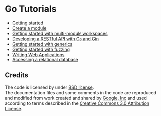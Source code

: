 Go Tutorials
============

* [Getting started](http://github.com/dscoppelletti/go-tutorials/tree/master/get-started)
* [Create a module](http://github.com/dscoppelletti/go-tutorials/tree/master/create-module)
* [Getting started with multi-module workspaces](http://github.com/dscoppelletti/go-tutorials/tree/master/workspace)
* [Developing a RESTful API with Go and Gin](http://github.com/dscoppelletti/go-tutorials/tree/master/web-service-gin)
* [Getting started with generics](http://github.com/dscoppelletti/go-tutorials/tree/master/generics)
* [Getting started with fuzzing](http://github.com/dscoppelletti/go-tutorials/tree/master/fuzz)
* [Writing Web Applications](http://github.com/dscoppelletti/go-tutorials/tree/master/gowiki)
* [Accessing a relational database](http://github.com/dscoppelletti/go-tutorials/tree/master/data-access)

## Credits

The code is licensed by under [BSD license](http://golang.org/LICENSE).  
The documentation files and some comments in the code are reproduced and
modified from work created and shared by [Google, Inc](http://www.google.com)
and used according to terms described in the
[Creative Commons 3.0 Attribution License](http://creativecommons.org/licenses/by/3.0).
